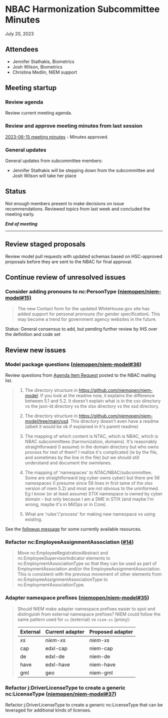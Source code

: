 
# NBAC Harmonization Subcommittee Minutes

July 20, 2023

## Attendees

- Jennifer Stathakis, Biometrics
- Josh Wilson, Biometrics
- Christina Medlin, NIEM support

## Meeting startup

### Review agenda

Review current meeting agenda.

### Review and approve meeting minutes from last session

[2023-06-15 meeting minutes](./2023-06-15-minutes.md) - Minutes approved.

### General updates

General updates from subcommittee members:

- Jennifer Stathakis will be stepping down from the subcommittee and Josh Wilson will take her place

## Status

Not enough members present to make decisions on issue recommendations.  Reviewed  topics from last week and concluded the meeting early.

**_End of meeting_**

---

## Review staged proposals

Review model pull requests with updated schemas based on HSC-approved proposals before they are sent to the NBAC for final approval.

## Continue review of unresolved issues

### Consider adding pronouns to nc:PersonType [(niemopen/niem-model#15)](https://github.com/niemopen/niem-model/issues/15)

> The new Contact form for the updated WhiteHouse.gov site has added support for personal pronouns (for gender specification). This may become a trend for government agency websites in the future.

Status: General consensus to add, but pending further review by IHS over the definition and code set

## Review new issues

### Model package questions ([niemopen/niem-model#36](https://github.com/niemopen/niem-model/issues/36))

Review questions from [Agenda Item Request](https://lists.oasis-open-projects.org/g/niemopen-nbactsc/message/93) posted to the NBAC mailing list.

> 1. The directory structure in https://github.com/niemopen/niem-model. If you look at the readme now, it explains the difference between 5.1 and 5.2. It doesn't explain what is in the csv directory vs the json-ld directory vs the xlsx directory vs the xsd directory.
>
> 2. The directory structure in https://github.com/niemopen/niem-model/tree/main/xsd. This directory doesn't even have a readme (albeit it would be ok if explained in it's parent readme)
>
> 3. The mapping of which content is NTAC, which is NBAC, which is NBAC subcommittees (harmonization, domains). It's reasonably straightforward (I assume) in the domain directory but who owns process for rest of them? I realize it's complicated (ie by the file, and sometimes by the line in the file) but we should still understand and document the swimlanes.
>
> 4. The mapping of 'namespaces' to NTAC/NBAC/subcommittee. Some are straightforward (eg cyber owns cyber) but there are 56 namespaces (I presume since 56 lines in first tame of the xlsx version of niem 5.2) and most are not obvious to the uninformed. Eg I know (or at least assume) STIX namespace is owned by cyber domain - but only because I am a SME in STIX (and maybe I'm wrong, maybe it's in MilOps or in Core).
>
> 5. What are 'rules'/'process' for making new namespace vs using existing.

See the [followup message](https://lists.oasis-open-projects.org/g/niemopen-nbactsc/message/94) for some currently available resources.

### Refactor nc:EmployeeAssignmentAssociation ([#14](https://github.com/niemopen/niem-model/issues/14))

> Move nc:EmployeeRegistrationAbstract and nc:EmployeeSupervisorIndicator elements to nc:EmploymentAssociationType so that they can be used as part of EmploymentAssociation and/or the EmployeeAssignmentAssociation. This is consistent with the previous movement of other elements from nc:EmployeeAssignmentAssociationType to nc:EmploymentAssociationType.

### Adapter namespace prefixes ([niemopen/niem-model#35](https://github.com/niemopen/niem-model/issues/35))

> Should NIEM make adapter namespace prefixes easier to spot and distinguish from external namespace prefixes?  NIEM could follow the same pattern used for `xs` (external) vs `niem-xs` (proxy):
>
> External | Current adapter | Proposed adapter
> --- | --- | ---
> *xs* | *niem-xs* | *niem-xs*
> cap | edxl-cap | niem-cap
> de | edxl-de | niem-de
> have | edxl-have | niem-have
> gml | geo | niem-gml

### Refactor j:DriverLicenseType to create a generic nc:LicenseType ([niemopen/niem-model#37](https://github.com/niemopen/niem-model/issues/37))

Refactor j:DriverLicenseType to create a generic nc:LicenseType that can be leveraged for additional kinds of licenses.
